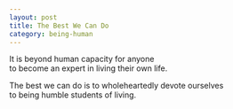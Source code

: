 ```yaml
---
layout: post
title: The Best We Can Do
category: being-human
---
```


It is beyond human capacity for anyone  
to become an expert in living their own life.

The best we can do is to wholeheartedly devote ourselves  
to being humble students of living.
